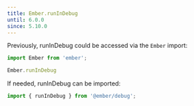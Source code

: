 ```yaml
---
title: Ember.runInDebug
until: 6.0.0
since: 5.10.0
---
```



Previously, runInDebug could be accessed via the `Ember` import:
```js
import Ember from 'ember';

Ember.runInDebug
```

 If needed, runInDebug can be imported:
```js
import { runInDebug } from '@ember/debug';
```
